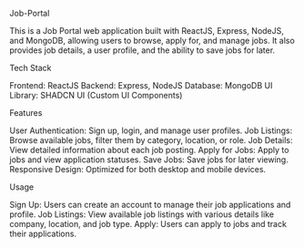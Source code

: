 Job-Portal

This is a Job Portal web application built with ReactJS, Express, NodeJS, and MongoDB, allowing users to browse, apply for, and manage jobs. It also provides job details, a user profile, and the ability to save jobs for later.

Tech Stack

Frontend: ReactJS
Backend: Express, NodeJS
Database: MongoDB
UI Library: SHADCN UI (Custom UI Components)

Features

User Authentication: Sign up, login, and manage user profiles.
Job Listings: Browse available jobs, filter them by category, location, or role.
Job Details: View detailed information about each job posting.
Apply for Jobs: Apply to jobs and view application statuses.
Save Jobs: Save jobs for later viewing.
Responsive Design: Optimized for both desktop and mobile devices.

Usage

Sign Up: Users can create an account to manage their job applications and profile.
Job Listings: View available job listings with various details like company, location, and job type.
Apply: Users can apply to jobs and track their applications.
